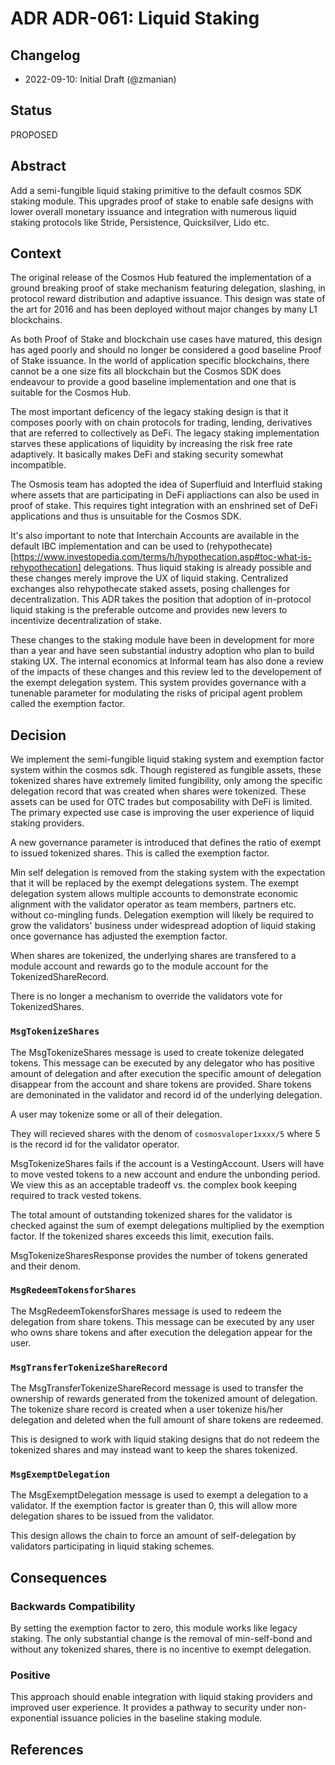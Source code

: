 # ADR ADR-061: Liquid Staking

## Changelog

* 2022-09-10: Initial Draft (@zmanian)

## Status

PROPOSED

## Abstract

Add a semi-fungible liquid staking primitive to the default cosmos SDK staking module. This upgrades proof of stake to enable safe designs with lower overall monetary issuance and integration with numerous liquid staking protocols like Stride, Persistence, Quicksilver, Lido etc.

## Context

The original release of the Cosmos Hub featured the implementation of a ground breaking proof of stake mechanism featuring delegation, slashing, in protocol reward distribution and adaptive issuance. This design was state of the art for 2016 and has been deployed without major changes by many L1 blockchains.

As both Proof of Stake and blockchain use cases have matured, this design has aged poorly and should no longer be considered a good baseline Proof of Stake issuance. In the world of application specific blockchains, there cannot be a one size fits all blockchain but the Cosmos SDK does endeavour to provide a good baseline implementation and one that is suitable for the Cosmos Hub.

The most important deficency of the legacy staking design is that it composes poorly with on chain protocols for trading, lending, derivatives that are referred to collectively as DeFi. The legacy staking implementation starves these applications of liquidity by increasing the risk free rate adaptively. It basically makes DeFi and staking security somewhat incompatible. 

The Osmosis team has adopted the idea of Superfluid and Interfluid staking where assets that are participating in DeFi appliactions can also be used in proof of stake. This requires tight integration with an enshrined set of DeFi applications and thus is unsuitable for the Cosmos SDK.

It's also important to note that Interchain Accounts are available in the default IBC implementation and can be used to (rehypothecate)[https://www.investopedia.com/terms/h/hypothecation.asp#toc-what-is-rehypothecation] delegations. Thus liquid staking is already possible and these changes merely improve the UX of liquid staking. Centralized exchanges also rehypothecate staked assets, posing challenges for decentralization. This ADR takes the position that adoption of in-protocol liquid staking is the preferable outcome and provides new levers to incentivize decentralization of stake. 

These changes to the staking module have been in development for more than a year and have seen substantial industry adoption who plan to build staking UX. The internal economics at Informal team has also done a review of the impacts of these changes and this review led to the developement of the exempt delegation system. This system provides governance with a tunenable parameter for modulating the risks of pricipal agent problem called the exemption factor. 

## Decision

We implement the semi-fungible liquid staking system and exemption factor system within the cosmos sdk. Though registered as fungible assets, these tokenized shares have extremely limited fungibility, only among the specific delegation record that was created when shares were tokenized. These assets can be used for OTC trades but composability with DeFi is limited. The primary expected use case is improving the user experience of liquid staking providers.

A new governance parameter is introduced that defines the ratio of exempt to issued tokenized shares. This is called the exemption factor.

Min self delegation is removed from the staking system with the expectation that it will be replaced by the exempt delegations system. The exempt delegation system allows multiple accounts to demonstrate economic alignment with the validator operator as team members, partners etc. without co-mingling funds. Delegation exemption will likely be required to grow the validators' business under widespread adoption of liquid staking once governance has adjusted the exemption factor.

When shares are tokenized, the underlying shares are transfered to a module account and rewards go to the module account for the TokenizedShareRecord. 

There is no longer a mechanism to override the validators vote for TokenizedShares.


### `MsgTokenizeShares`

The MsgTokenizeShares message is used to create tokenize delegated tokens. This message can be executed by any delegator who has positive amount of delegation and after execution the specific amount of delegation disappear from the account and share tokens are provided. Share tokens are demoninated in the validator and record id of the underlying delegation.

A user may tokenize some or all of their delegation.

They will recieved shares with the denom of `cosmosvaloper1xxxx/5` where 5 is the record id for the validator operator.

MsgTokenizeShares fails if the account is a VestingAccount. Users will have to move vested tokens to a new account and endure the unbonding period. We view this as an acceptable tradeoff vs. the complex book keeping required to track vested tokens.

The total amount of outstanding tokenized shares for the validator is checked against the sum of exempt delegations multiplied by the exemption factor. If the tokenized shares exceeds this limit, execution fails.

MsgTokenizeSharesResponse provides the number of tokens generated and their denom.


### `MsgRedeemTokensforShares`

The MsgRedeemTokensforShares message is used to redeem the delegation from share tokens. This message can be executed by any user who owns share tokens and after execution the delegation appear for the user.

### `MsgTransferTokenizeShareRecord`

The MsgTransferTokenizeShareRecord message is used to transfer the ownership of rewards generated from the tokenized amount of delegation. The tokenize share record is created when a user tokenize his/her delegation and deleted when the full amount of share tokens are redeemed.

This is designed to work with liquid staking designs that do not redeem the tokenized shares and may instead want to keep the shares tokenized.


### `MsgExemptDelegation`

The MsgExemptDelegation message is used to exempt a delegation to a validator. If the exemption factor is greater than 0, this will allow more delegation shares to be issued from the validator.

This design allows the chain to force an amount of self-delegation by validators participating in liquid staking schemes.


## Consequences


### Backwards Compatibility

By setting the exemption factor to zero, this module works like legacy staking. The only substantial change is the removal of min-self-bond and without any tokenized shares, there is no incentive to exempt delegation. 

### Positive

This approach should enable integration with liquid staking providers and improved user experience. It provides a pathway to security under non-exponential issuance policies in the baseline staking module.


## References

